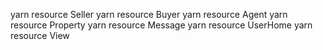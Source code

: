 yarn resource Seller
yarn resource Buyer
yarn resource Agent
yarn resource Property
yarn resource Message
yarn resource UserHome
yarn resource View
